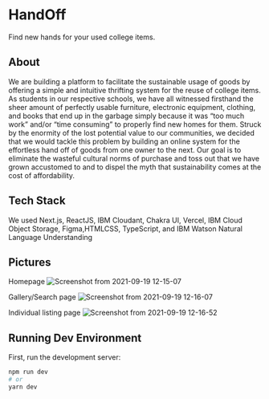 # HandOff
Find new hands for your used college items.

## About

We are building a platform to facilitate the sustainable usage of goods by offering a simple and intuitive thrifting system for the reuse of college items. As students in our respective schools, we have all witnessed firsthand the sheer amount of perfectly usable furniture, electronic equipment, clothing, and books that end up in the garbage simply because it was “too much work” and/or “time consuming” to properly find new homes for them. Struck by the enormity of the lost potential value to our communities, we decided that we would tackle this problem by building an online system for the effortless hand off of goods from one owner to the next. Our goal is to eliminate the wasteful cultural norms of purchase and toss out that we have grown accustomed to and to dispel the myth that sustainability comes at the cost of affordability.


## Tech Stack
We used Next.js, ReactJS, IBM Cloudant, Chakra UI, Vercel, IBM Cloud Object Storage, Figma,HTMLCSS, TypeScript, and IBM Watson Natural Language Understanding

## Pictures
Homepage
![Screenshot from 2021-09-19 12-15-07](https://user-images.githubusercontent.com/36148173/133936605-96b9f8ee-009b-4409-8338-e5d3543c4a4a.png)

Gallery/Search page
![Screenshot from 2021-09-19 12-16-07](https://user-images.githubusercontent.com/36148173/133936638-62ddbd28-11ad-4a45-819e-b9288e820450.png)

Individual listing page
![Screenshot from 2021-09-19 12-16-52](https://user-images.githubusercontent.com/36148173/133936671-5dbc85f6-518c-4089-87d9-071e2e0397e4.png)


## Running Dev Environment

First, run the development server:

```bash
npm run dev
# or
yarn dev
```

